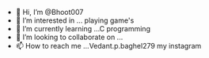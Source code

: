 - 👋 Hi, I’m @Bhoot007
- 👀 I’m interested in ... playing game's
- 🌱 I’m currently learning ...C programming
- 💞️ I’m looking to collaborate on ...
- 📫 How to reach me ...Vedant.p.baghel279 my instagram

<!---
Bhoot007/Bhoot007 is a ✨ special ✨ repository because its `README.md` (this file) appears on your GitHub profile.
You can click the Preview link to take a look at your changes.
--->
